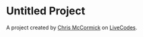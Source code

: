 # Untitled Project
A project created by [Chris McCormick](https://github.com/chr15m) on [LiveCodes](https://livecodes.io).